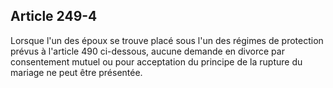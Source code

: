 Article 249-4
----
Lorsque l'un des époux se trouve placé sous l'un des régimes de protection
prévus à l'article 490 ci-dessous, aucune demande en divorce par consentement
mutuel ou pour acceptation du principe de la rupture du mariage ne peut être
présentée.
